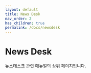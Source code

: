 ```yaml
---
layout: default
title: News Desk
nav_order: 2
has_children: true
permalink: /docs/newsdesk
---
```


# News Desk

뉴스데스크 관련 매뉴얼의 상위 페이지입니다.
